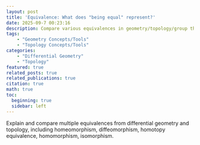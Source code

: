 ```yaml
---
layout: post
title: 'Equivalence: What does "being equal" represent?'
date: 2025-09-7 00:23:16
description: Compare various equivalences in geometry/topology/group theory
tags: 
    - "Geometry Concepts/Tools"
    - "Topology Concepts/Tools"
categories: 
    - "Differential Geometry"
    - "Topology"
featured: true
related_posts: true
related_publications: true
citation: true
math: true
toc:
  beginning: true
  sidebar: left
---
```


Explain and compare multiple equivalences from differential geometry and topology, including homeomorphism, diffeomorphism, homotopy equivalence, homomorphism, isomorphism. 
